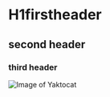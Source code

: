 # H1firstheader
## second header
### third header
![Image of Yaktocat](https://octodex.github.com/images/yaktocat.png)
